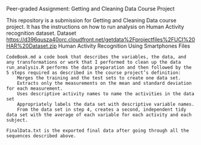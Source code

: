 
Peer-graded Assignment: Getting and Cleaning Data Course Project

This repository is a submission for Getting and Cleaning Data course project. It has the instructions on how to run analysis on Human Activity recognition dataset.
Dataset
https://d396qusza40orc.cloudfront.net/getdata%2Fprojectfiles%2FUCI%20HAR%20Dataset.zip
Human Activity Recognition Using Smartphones
Files

    CodeBook.md a code book that describes the variables, the data, and any transformations or work that I performed to clean up the data
    run_analysis.R performs the data preparation and then followed by the 5 steps required as described in the course project’s definition:
        Merges the training and the test sets to create one data set.
        Extracts only the measurements on the mean and standard deviation for each measurement.
        Uses descriptive activity names to name the activities in the data set
        Appropriately labels the data set with descriptive variable names.
        From the data set in step 4, creates a second, independent tidy data set with the average of each variable for each activity and each subject.

    FinalData.txt is the exported final data after going through all the sequences described above.
